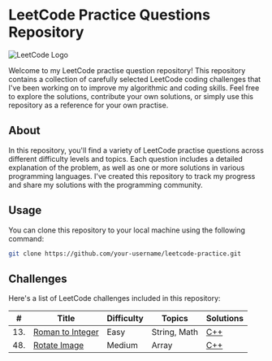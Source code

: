 # LeetCode Practice Questions Repository

![LeetCode Logo](https://upload.wikimedia.org/wikipedia/commons/1/19/LeetCode_logo_black.png)

Welcome to my LeetCode practise question repository! This repository contains a collection of carefully selected LeetCode coding challenges that I've been working on to improve my algorithmic and coding skills. Feel free to explore the solutions, contribute your own solutions, or simply use this repository as a reference for your own practise.


## About

In this repository, you'll find a variety of LeetCode practise questions across different difficulty levels and topics. Each question includes a detailed explanation of the problem, as well as one or more solutions in various programming languages. I've created this repository to track my progress and share my solutions with the programming community.


## Usage

You can clone this repository to your local machine using the following command:

```bash
git clone https://github.com/your-username/leetcode-practice.git
```

## Challenges

Here's a list of LeetCode challenges included in this repository:

| # | Title | Difficulty | Topics | Solutions |
|---|-------|------------|--------|-----------|
| 13. | [Roman to Integer](https://leetcode.com/problems/roman-to-integer/) | Easy | String, Math | [C++](https://github.com/maheXh/LeetCode_Algorithms/blob/main/romanToInt.cpp)|
| 48. | [Rotate Image](https://leetcode.com/problems/rotate-image/) | Medium | Array | [C++](https://github.com/maheXh/LeetCode_Algorithms/blob/main/RotateMatrix.cpp)|



